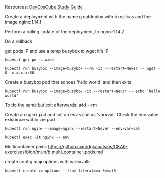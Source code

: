 

Resources:
[DevOpsCube Study Guide](https://devopscube.com/ckad-exam-study-guide/)


Create a deployment with the name greatdeploy with 5 replicas and the image nginx:1.14.1

Perform a rolling update of the deployment, to nginx:1.14.2

Do a rollback


get pods IP and use a temp busybox to wget it's IP

```
kubectl get po -o wide 

kubectl run busybox --image=busybox --rm -it --restart=Never -- wget -O- x.x.x.x:80
```


Create a busybox pod that echoes 'hello world' and then exits
```
kubectl run busybox --image=busybox -it --restart=Never -- echo 'hello world'
```

To do the same but exit afterwards:  add --rm


Create an nginx pod and set an env value as 'var=val'. Check the env value existence within the pod

```
kubectl run nginx --image=nginx --restart=Never --env=var=val

kubectl exec -it nginx -- env
```

Multicontainer pods:
https://github.com/dgkanatsios/CKAD-exercises/blob/main/b.multi_container_pods.md


create config map options with var5=val5
```
kubectl create cm options --from-literal=var5=val5
```



